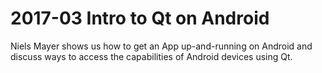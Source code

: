 # 2017-03 Intro to Qt on Android

Niels Mayer shows us how to get an App up-and-running on Android and discuss ways to access the capabilities of Android devices using Qt.
